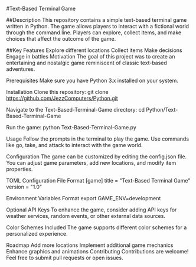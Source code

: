 #Text-Based Terminal Game

##Description
This repository contains a simple text-based terminal game written in Python. The game allows players to interact with a fictional world through the command line. Players can explore, collect items, and make choices that affect the outcome of the game.

##Key Features
Explore different locations
Collect items
Make decisions
Engage in battles
Motivation
The goal of this project was to create an entertaining and nostalgic game reminiscent of classic text-based adventures.

Prerequisites
Make sure you have Python 3.x installed on your system.

Installation
Clone this repository:
git clone https://github.com/JezzComputers/Python.git

Navigate to the Text-Based-Terminal-Game directory:
cd Python/Text-Based-Terminal-Game

Run the game:
python Text-Based-Terminal-Game.py

Usage
Follow the prompts in the terminal to play the game. Use commands like go, take, and attack to interact with the game world.

Configuration
The game can be customized by editing the config.json file. You can adjust game parameters, add new locations, and modify item properties.

TOML Configuration File Format
[game]
title = "Text-Based Terminal Game"
version = "1.0"

Environment Variables Format
export GAME_ENV=development

Optional API Keys
To enhance the game, consider adding API keys for weather services, random events, or other external data sources.

Color Schemes Included
The game supports different color schemes for a personalized experience.

Roadmap
Add more locations
Implement additional game mechanics
Enhance graphics and animations
Contributing
Contributions are welcome! Feel free to submit pull requests or open issues.
